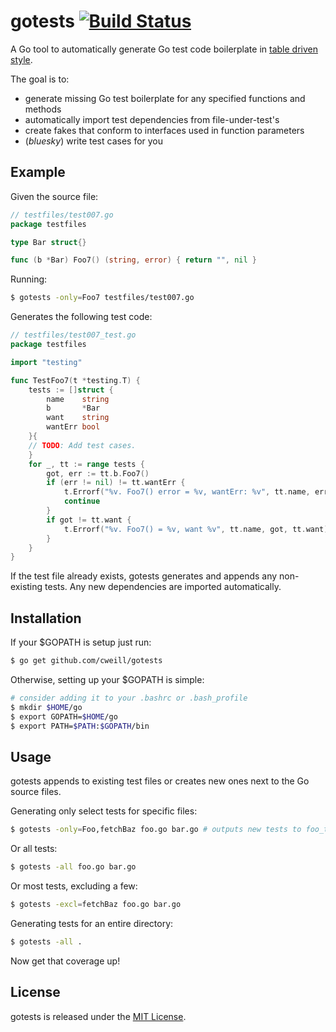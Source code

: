 # gotests [![Build Status](https://travis-ci.org/cweill/gotests.svg?branch=master)](https://travis-ci.org/cweill/gotests)
A Go tool to automatically generate Go test code boilerplate in [table driven style](https://github.com/golang/go/wiki/TableDrivenTests).

The goal is to:
* generate missing Go test boilerplate for any specified functions and methods
* automatically import test dependencies from file-under-test's
* create fakes that conform to interfaces used in function parameters
* (_bluesky_) write test cases for you

## Example
Given the source file:
```Go
// testfiles/test007.go
package testfiles

type Bar struct{}

func (b *Bar) Foo7() (string, error) { return "", nil }
```
Running: 
```sh
$ gotests -only=Foo7 testfiles/test007.go
```
Generates the following test code:
```Go
// testfiles/test007_test.go
package testfiles

import "testing"

func TestFoo7(t *testing.T) {
	tests := []struct {
		name    string
		b       *Bar
		want    string
		wantErr bool
	}{
	// TODO: Add test cases.
	}
	for _, tt := range tests {
		got, err := tt.b.Foo7()
		if (err != nil) != tt.wantErr {
			t.Errorf("%v. Foo7() error = %v, wantErr: %v", tt.name, err, tt.wantErr)
			continue
		}
		if got != tt.want {
			t.Errorf("%v. Foo7() = %v, want %v", tt.name, got, tt.want)
		}
	}
}
```
If the test file already exists, gotests generates and appends any non-existing tests. Any new dependencies are imported automatically.

## Installation
If your $GOPATH is setup just run:
```sh
$ go get github.com/cweill/gotests
```
Otherwise, setting up your $GOPATH is simple:
```sh
# consider adding it to your .bashrc or .bash_profile
$ mkdir $HOME/go
$ export GOPATH=$HOME/go
$ export PATH=$PATH:$GOPATH/bin
```
## Usage
gotests appends to existing test files or creates new ones next to the Go source files.

Generating only select tests for specific files:
```sh
$ gotests -only=Foo,fetchBaz foo.go bar.go # outputs new tests to foo_test.go and bar_test.go
```
Or all tests:
```sh
$ gotests -all foo.go bar.go
```
Or most tests, excluding a few:
```sh
$ gotests -excl=fetchBaz foo.go bar.go
```
Generating tests for an entire directory:
```sh
$ gotests -all .
```
Now get that coverage up! 

## License

gotests is released under the [MIT License](http://www.opensource.org/licenses/MIT).
